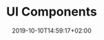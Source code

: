 ---
title: "UI Components"
date: 2019-10-10T14:59:17+02:00
lastmod: 2019-10-10T14:59:17+02:00
draft: false
weight: 3
---